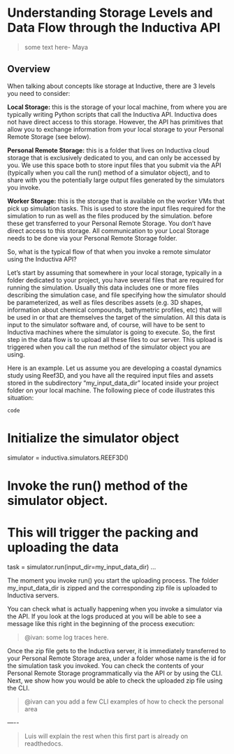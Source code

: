 # Understanding Storage Levels and Data Flow through the Inductiva API
>some text here- Maya

## Overview
When talking about concepts like storage at Inductive, there are 3 levels you 
need to consider:

**Local Storage:** this is the storage of your local machine, from where you are 
typically writing Python scripts that call the Inductiva API. Inductiva does not 
have direct access to this storage. However, the API has primitives that allow you 
to exchange information from your local storage to your Personal Remote Storage 
(see below).

**Personal Remote Storage:** this is a folder that lives on Inductiva cloud storage 
that is exclusively dedicated to you, and can only be accessed by you. We use this 
space both to store input files that you submit via the API (typically when you 
call the run() method of a simulator object), and to share with you the potentially 
large output files generated by the simulators you invoke.

**Worker Storage:** this is the storage that is available on the worker VMs that pick 
up simulation tasks. This is used to store the input files required for the simulation 
to run as well as the files produced by the simulation. before these get transferred 
to your Personal Remote Storage. You don’t have direct access to this storage. All 
communication to your Local Storage needs to be done via your Personal Remote Storage folder.

So, what is the typical flow of that when you invoke a remote simulator using the 
Inductiva API? 

Let’s start by assuming that somewhere in your local storage, typically in a 
folder dedicated to your project, you have several files that are required for 
running the simulation. Usually this data includes one or more files describing 
the simulation case, and file specifying how the simulator should be parameterized, 
as well as files describes assets (e.g. 3D shapes, information about chemical compounds, 
bathymetric profiles, etc) that will be used in or that are themselves the target 
of the simulation. All this data is input to the simulator software and, of course, 
will have to be sent to Inductiva machines where the simulator is going to execute. 
So, the first step in the data flow is to upload all these files to our server. 
This upload is triggered when you call the run method of the simulator object 
you are using. 

Here is an example. Let us assume you are developing a coastal dynamics study 
using Reef3D, and you have all the required input files and assets stored in the 
subdirectory “my_input_data_dir” located inside your project folder on your local 
machine. The following piece of code illustrates this situation:
``````
code
``````

# Initialize the simulator object
simulator = inductiva.simulators.REEF3D()

# Invoke the run() method of the simulator object. 

# This will trigger the packing and uploading the data
task = simulator.run(input_dir=my_input_data_dir)
…

The moment you invoke run() you start the uploading process. The folder my_input_data_dir 
is zipped and the corresponding zip file is uploaded to Inductiva servers.
 
You can check what is actually happening when you invoke a simulator via the API. 
If you look at the logs produced at you will be able to see a message like this 
right in the beginning of the process execution:

>@ivan: some log traces here.

Once the zip file gets to the Inductiva server, it is immediately transferred to 
your Personal Remote Storage area, under a folder whose name is the id for the 
simulation task you invoked. You can check the contents of your  Personal Remote 
Storage programmatically via the API or by using the CLI. Next, we show how you 
would be able to check the uploaded zip file using the CLI.

>@ivan can you add a few CLI examples of how to check the personal area

—--


>Luis will explain the rest when this first part is already on readthedocs. 
